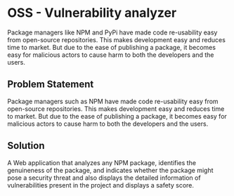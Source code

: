 # OSS - Vulnerability analyzer


Package managers like NPM and PyPi have made code re-usability easy from open-source repositories. This makes development easy and reduces time to market. But due to the ease of publishing a package, it becomes easy for malicious actors to cause harm to both the developers and the users.

## Problem Statement
Package managers such as NPM have made code re-usability easy from open-source repositories. This makes development easy and reduces time to market. But due to the ease of publishing a package, it becomes easy for malicious actors to cause harm to both the developers and the users.

## Solution

A Web application  that analyzes any NPM package, identifies the genuineness of the package, and indicates whether the package might pose a security threat and also displays the detailed information of vulnerabilities present in the project and displays a safety score.
